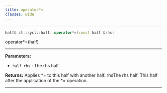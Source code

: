 ```yaml
---
title: operator*=
classes: wide
---
```



---

```cpp
half& cl::sycl::half::operator*=(const half &rhs)
```


operator*=(half) 


---
**Parameters:**

 - `half rhs`
: The rhs half. 

**Returns:** Applies *= to this half with another half. rhsThe rhs half. This half after the application of the *= operation. 

---
